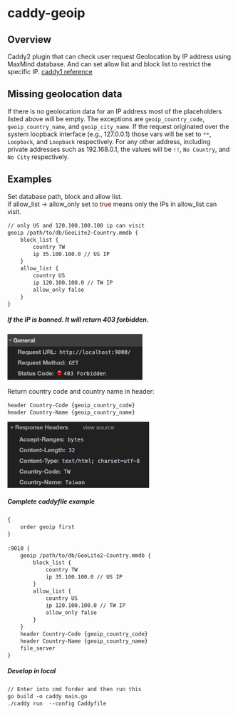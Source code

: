 # caddy-geoip

## Overview
Caddy2 plugin that can check user request Geolocation by IP address using MaxMind database. And can set allow list and block list to restrict the specific IP.
[caddy1 reference](https://github.com/aablinov/caddy-geoip/)

## Missing geolocation data

If there is no geolocation data for an IP address most of the placeholders listed above will be empty. The exceptions are `geoip_country_code`,
`geoip_country_name`, and `geoip_city_name`. If the request originated over
the system loopback interface (e.g., 127.0.0.1) those vars will be set
to `**`, `Loopback`, and `Loopback` respectively. For any other address,
including private addresses such as 192.168.0.1, the values will be `!!`,
`No Country`, and `No City` respectively.

## Examples
Set database path, block and allow list. <br>
if allow_list -> allow_only set to <font color="#660000">true</font>  means only the IPs in allow_list can visit. <br>


```
// only US and 120.100.100.100 ip can visit
geoip /path/to/db/GeoLite2-Country.mmdb {
    block_list {
        country TW
        ip 35.100.100.0 // US IP
    }
    allow_list {
        country US
        ip 120.100.100.0 // TW IP
        allow_only false
    }
}
```

##### If the IP is banned. It will return 403 forbidden. <br>
![402-forbidden](https://github.com/nickest14/caddy-geoip/blob/master/imgs/403-forbidden.png?raw=true)

Return country code and country name in header:
```
header Country-Code {geoip_country_code}
header Country-Name {geoip_country_name}
```
![header-country](https://github.com/nickest14/caddy-geoip/blob/master/imgs/header-country.png?raw=true)

##### Complete caddyfile example
```
{
    order geoip first
}

:9010 {
    geoip /path/to/db/GeoLite2-Country.mmdb {
        block_list {
            country TW
            ip 35.100.100.0 // US IP
        }
        allow_list {
            country US
            ip 120.100.100.0 // TW IP
            allow_only false
        }
    }
    header Country-Code {geoip_country_code}
    header Country-Name {geoip_country_name}
    file_server
}
```

##### Develop in local
```
// Enter into cmd forder and then run this
go build -o caddy main.go
./caddy run  --config Caddyfile
```

